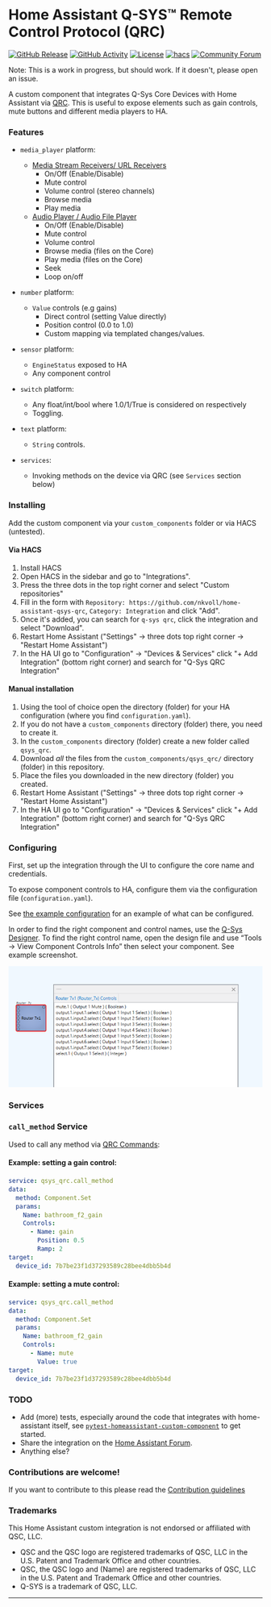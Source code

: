 # Home Assistant Q-SYS™ Remote Control Protocol (QRC)

[![GitHub Release][releases-shield]][releases]
[![GitHub Activity][commits-shield]][commits]
[![License][license-shield]](LICENSE.md)
[![hacs][hacsbadge]][hacs]
[![Community Forum][forum-shield]][forum]

Note: This is a work in progress, but should work. If it doesn't, please open an issue.

A custom component that integrates Q-Sys Core Devices with Home Assistant via [QRC](https://q-syshelp.qsc.com/Index.htm#External_Control_APIs/QRC/QRC_Overview.htm). This is useful to expose elements such as gain controls, mute buttons and different media players to HA.

### Features

- `media_player` platform:

  - [Media Stream Receivers/ URL Receivers](https://q-syshelp.qsc.com/Index.htm#Schematic_Library/URL_receiver.htm)
    - On/Off (Enable/Disable)
    - Mute control
    - Volume control (stereo channels)
    - Browse media
    - Play media
  - [Audio Player / Audio File Player](https://q-syshelp.qsc.com/Index.htm#Schematic_Library/audio_file_player.htm)
    - On/Off (Enable/Disable)
    - Mute control
    - Volume control
    - Browse media (files on the Core)
    - Play media (files on the Core)
    - Seek
    - Loop on/off

- `number` platform:

  - `Value` controls (e.g gains)
    - Direct control (setting Value directly)
    - Position control (0.0 to 1.0)
    - Custom mapping via templated changes/values.

- `sensor` platform:

  - `EngineStatus` exposed to HA
  - Any component control

- `switch` platform:

  - Any float/int/bool where 1.0/1/True is considered on respectively
  - Toggling.

- `text` platform:

  - `String` controls.

- `services`:
  - Invoking methods on the device via QRC (see `Services` section below)

### Installing

Add the custom component via your `custom_components` folder or via HACS (untested).

#### Via HACS

1. Install HACS
1. Open HACS in the sidebar and go to "Integrations".
1. Press the three dots in the top right corner and select "Custom repositories"
1. Fill in the form with `Repository: https://github.com/nkvoll/home-assistant-qsys-qrc`, `Category: Integration` and click "Add".
1. Once it's added, you can search for `q-sys qrc`, click the integration and select "Download".
1. Restart Home Assistant ("Settings" -> three dots top right corner -> "Restart Home Assistant")
1. In the HA UI go to "Configuration" -> "Devices & Services" click "+ Add Integration" (bottom right corner) and search for "Q-Sys QRC Integration"

#### Manual installation

1. Using the tool of choice open the directory (folder) for your HA configuration (where you find `configuration.yaml`).
1. If you do not have a `custom_components` directory (folder) there, you need to create it.
1. In the `custom_components` directory (folder) create a new folder called `qsys_qrc`.
1. Download _all_ the files from the `custom_components/qsys_qrc/` directory (folder) in this repository.
1. Place the files you downloaded in the new directory (folder) you created.
1. Restart Home Assistant ("Settings" -> three dots top right corner -> "Restart Home Assistant")
1. In the HA UI go to "Configuration" -> "Devices & Services" click "+ Add Integration" (bottom right corner) and search for "Q-Sys QRC Integration"

### Configuring

First, set up the integration through the UI to configure the core name and credentials.

To expose component controls to HA, configure them via the configuration file (`configuration.yaml`).

See [the example configuration](examples/configuration.yaml) for an example of what can be configured.

In order to find the right component and control names, use the [Q-Sys Designer](https://www.qsc.com/resources/software-and-firmware/q-sys-designer-software/). To find the right control name, open the design file and use “Tools → View Component Controls Info” then select your component. See example screenshot.

![View Component Controls Info”](examples/qsys_designer_view_component_controls_info.png)

### Services

### `call_method` Service

Used to call any method via [QRC Commands](https://q-syshelp.qsc.com/Index.htm#External_Control_APIs/QRC/QRC_Commands.htm):

#### Example: setting a gain control:

```yaml
service: qsys_qrc.call_method
data:
  method: Component.Set
  params:
    Name: bathroom_f2_gain
    Controls:
      - Name: gain
        Position: 0.5
        Ramp: 2
target:
  device_id: 7b7be23f1d37293589c28bee4dbb5b4d
```

#### Example: setting a mute control:

```yaml
service: qsys_qrc.call_method
data:
  method: Component.Set
  params:
    Name: bathroom_f2_gain
    Controls:
      - Name: mute
        Value: true
target:
  device_id: 7b7be23f1d37293589c28bee4dbb5b4d
```

### TODO

- Add (more) tests, especially around the code that integrates with home-assistant itself, see [`pytest-homeassistant-custom-component`](https://github.com/MatthewFlamm/pytest-homeassistant-custom-component) to get started.
- Share the integration on the [Home Assistant Forum](https://community.home-assistant.io/).
- Anything else?

### Contributions are welcome!

If you want to contribute to this please read the [Contribution guidelines](CONTRIBUTING.md)

### Trademarks

This Home Assistant custom integration is not endorsed or affiliated with QSC, LLC.

- QSC and the QSC logo are registered trademarks of QSC, LLC in the U.S. Patent and Trademark Office and other countries.
- QSC, the QSC logo and (Name) are registered trademarks of QSC, LLC in the U.S. Patent and Trademark Office and other countries.
- Q-SYS is a trademark of QSC, LLC.

---

[commits-shield]: https://img.shields.io/github/commit-activity/y/nkvoll/home-assistant-qsys-qrc.svg?style=for-the-badge
[commits]: https://github.com/nkvoll/home-assistant-qsys-qrc/commits/main
[hacs]: https://github.com/hacs/integration
[hacsbadge]: https://img.shields.io/badge/HACS-Custom-orange.svg?style=for-the-badge
[forum-shield]: https://img.shields.io/badge/community-forum-brightgreen.svg?style=for-the-badge
[forum]: https://community.home-assistant.io/
[license-shield]: https://img.shields.io/github/license/nkvoll/home-assistant-qsys-qrc.svg?style=for-the-badge&bust=123
[releases-shield]: https://img.shields.io/github/release/nkvoll/home-assistant-qsys-qrc.svg?style=for-the-badge
[releases]: https://github.com/nkvoll/home-assistant-qsys-qrc/releases
